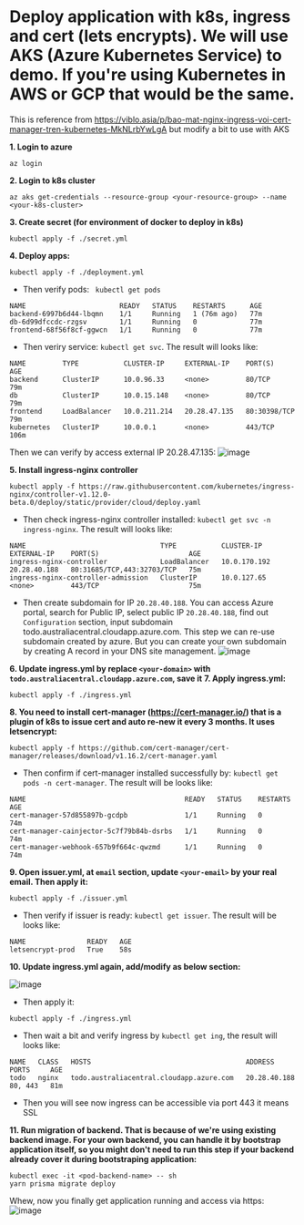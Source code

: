 # Deploy application with k8s, ingress and cert (lets encrypts). We will use AKS (Azure Kubernetes Service) to demo. If you're using Kubernetes in AWS or GCP that would be the same.
This is reference from https://viblo.asia/p/bao-mat-nginx-ingress-voi-cert-manager-tren-kubernetes-MkNLrbYwLgA but modify a bit to use with AKS

**1. Login to azure**
```
az login
```
**2. Login to k8s cluster**
```
az aks get-credentials --resource-group <your-resource-group> --name <your-k8s-cluster>
```

**3. Create secret (for environment of docker to deploy in k8s)**
```
kubectl apply -f ./secret.yml
```

**4. Deploy apps:**
```
kubectl apply -f ./deployment.yml 
```
- Then verify pods: ` kubectl get pods`
```
NAME                       READY   STATUS    RESTARTS      AGE
backend-6997b6d44-lbqmn    1/1     Running   1 (76m ago)   77m
db-6d99dfccdc-rzgsv        1/1     Running   0             77m
frontend-68f56f8cf-ggwcn   1/1     Running   0             77m
```

- Then veriry service: `kubectl get svc`. The result will looks like:
```
NAME         TYPE           CLUSTER-IP     EXTERNAL-IP    PORT(S)        AGE
backend      ClusterIP      10.0.96.33     <none>         80/TCP         79m
db           ClusterIP      10.0.15.148    <none>         80/TCP         79m
frontend     LoadBalancer   10.0.211.214   20.28.47.135   80:30398/TCP   79m
kubernetes   ClusterIP      10.0.0.1       <none>         443/TCP        106m
```
Then we can verify by access external IP 20.28.47.135:
![image](https://github.com/user-attachments/assets/d1f507a7-c2fd-435b-afd0-9b21581f8015)

**5. Install ingress-nginx controller**
```
kubectl apply -f https://raw.githubusercontent.com/kubernetes/ingress-nginx/controller-v1.12.0-beta.0/deploy/static/provider/cloud/deploy.yaml
```
- Then check ingress-nginx controller installed: `kubectl get svc -n ingress-nginx`. The result will looks like:
```
NAME                                 TYPE           CLUSTER-IP     EXTERNAL-IP    PORT(S)                      AGE
ingress-nginx-controller             LoadBalancer   10.0.170.192   20.28.40.188   80:31685/TCP,443:32703/TCP   75m
ingress-nginx-controller-admission   ClusterIP      10.0.127.65    <none>         443/TCP                      75m
```
- Then create subdomain for IP `20.28.40.188`. You can access Azure portal, search for Public IP, select public IP `20.28.40.188`, find out `Configuration` section, input subdomain todo.australiacentral.cloudapp.azure.com. This step we can re-use subdomain created by azure. But you can create your own subdomain by creating A record in your DNS site management.
![image](https://github.com/user-attachments/assets/4fc4f7bf-bb43-4725-a0c0-df67a5126c35)

**6. Update ingress.yml by replace `<your-domain>` with `todo.australiacentral.cloudapp.azure.com`, save it**
**7. Apply ingress.yml:**
```
kubectl apply -f ./ingress.yml
```

**8. You need to install cert-manager (https://cert-manager.io/) that is a plugin of k8s to issue cert and auto re-new it every 3 months. It uses letsencrypt:**
```
kubectl apply -f https://github.com/cert-manager/cert-manager/releases/download/v1.16.2/cert-manager.yaml
```
- Then confirm if cert-manager installed successfully by: `kubectl get pods -n cert-manager`. The result will be looks like:
```
NAME                                       READY   STATUS    RESTARTS   AGE
cert-manager-57d855897b-gcdpb              1/1     Running   0          74m
cert-manager-cainjector-5c7f79b84b-dsrbs   1/1     Running   0          74m
cert-manager-webhook-657b9f664c-qwzmd      1/1     Running   0          74m
```

**9. Open issuer.yml, at `email` section, update `<your-email>` by your real email. Then apply it:**
```
kubectl apply -f ./issuer.yml
```
- Then verify if issuer is ready: `kubectl get issuer`. The result will be looks like:
```
NAME               READY   AGE
letsencrypt-prod   True    58s
```

**10. Update ingress.yml again, add/modify as below section:**

![image](https://github.com/user-attachments/assets/a30e8637-189d-4146-af4e-37a86912ea1e)
- Then apply it:
```
kubectl apply -f ./ingress.yml
```
- Then wait a bit and verify ingress by `kubectl get ing`, the result will looks like:
```
NAME   CLASS   HOSTS                                      ADDRESS        PORTS     AGE
todo   nginx   todo.australiacentral.cloudapp.azure.com   20.28.40.188   80, 443   81m
```
- Then you will see now ingress can be accessible via port 443 it means SSL

**11. Run migration of backend. That is because of we're using existing backend image. For your own backend, you can handle it by bootstrap application itself, so you might don't need to run this step if your backend already cover it during bootstraping application:**
```
kubectl exec -it <pod-backend-name> -- sh
yarn prisma migrate deploy
```

Whew, now you finally get application running and access via https:
![image](https://github.com/user-attachments/assets/df597fb8-30fd-4fec-b281-3aabebd7e516)

